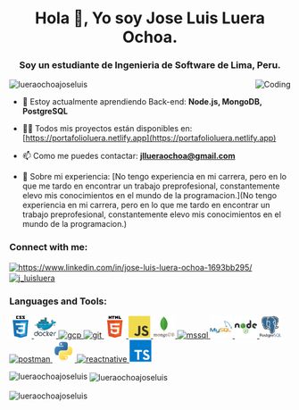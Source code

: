 <h1 align="center">Hola 👋, Yo soy Jose Luis Luera Ochoa.</h1>
<h3 align="center">Soy un estudiante de Ingenieria de Software de Lima, Peru.</h3>
<img align="right" alt="Coding" src="https://miro.medium.com/v2/resize:fit:1280/1*KRxVkzBIkf8WB9aW-fO3pg.gif"

<p align="left"> <img src="https://komarev.com/ghpvc/?username=lueraochoajoseluis&label=Profile%20views&color=0e75b6&style=flat" alt="lueraochoajoseluis" /> </p>

- 🌱 Estoy actualmente aprendiendo Back-end: **Node.js, MongoDB, PostgreSQL**

- 👨‍💻 Todos mis proyectos están disponibles en: [https://portafolioluera.netlify.app](https://portafolioluera.netlify.app)

- 📫 Como me puedes contactar: **jllueraochoa@gmail.com**

- 📄 Sobre mi experiencia: [No tengo experiencia en mi carrera, pero en lo que me tardo en encontrar un trabajo preprofesional, constantemente elevo mis conocimientos en el mundo de la programacion.](No tengo experiencia en mi carrera, pero en lo que me tardo en encontrar un trabajo preprofesional, constantemente elevo mis conocimientos en el mundo de la programacion.)

<h3 align="left">Connect with me:</h3>
<p align="left">
<a href="https://linkedin.com/in/https://www.linkedin.com/in/jose-luis-luera-ochoa-1693bb295/" target="blank"><img align="center" src="https://raw.githubusercontent.com/rahuldkjain/github-profile-readme-generator/master/src/images/icons/Social/linked-in-alt.svg" alt="https://www.linkedin.com/in/jose-luis-luera-ochoa-1693bb295/" height="30" width="40" /></a>
<a href="https://instagram.com/j_luisluera" target="blank"><img align="center" src="https://raw.githubusercontent.com/rahuldkjain/github-profile-readme-generator/master/src/images/icons/Social/instagram.svg" alt="j_luisluera" height="30" width="40" /></a>
</p>

<h3 align="left">Languages and Tools:</h3>
<p align="left"> <a href="https://www.w3schools.com/css/" target="_blank" rel="noreferrer"> <img src="https://raw.githubusercontent.com/devicons/devicon/master/icons/css3/css3-original-wordmark.svg" alt="css3" width="40" height="40"/> </a> <a href="https://www.docker.com/" target="_blank" rel="noreferrer"> <img src="https://raw.githubusercontent.com/devicons/devicon/master/icons/docker/docker-original-wordmark.svg" alt="docker" width="40" height="40"/> </a> <a href="https://cloud.google.com" target="_blank" rel="noreferrer"> <img src="https://www.vectorlogo.zone/logos/google_cloud/google_cloud-icon.svg" alt="gcp" width="40" height="40"/> </a> <a href="https://git-scm.com/" target="_blank" rel="noreferrer"> <img src="https://www.vectorlogo.zone/logos/git-scm/git-scm-icon.svg" alt="git" width="40" height="40"/> </a> <a href="https://www.w3.org/html/" target="_blank" rel="noreferrer"> <img src="https://raw.githubusercontent.com/devicons/devicon/master/icons/html5/html5-original-wordmark.svg" alt="html5" width="40" height="40"/> </a> <a href="https://developer.mozilla.org/en-US/docs/Web/JavaScript" target="_blank" rel="noreferrer"> <img src="https://raw.githubusercontent.com/devicons/devicon/master/icons/javascript/javascript-original.svg" alt="javascript" width="40" height="40"/> </a> <a href="https://www.mongodb.com/" target="_blank" rel="noreferrer"> <img src="https://raw.githubusercontent.com/devicons/devicon/master/icons/mongodb/mongodb-original-wordmark.svg" alt="mongodb" width="40" height="40"/> </a> <a href="https://www.microsoft.com/en-us/sql-server" target="_blank" rel="noreferrer"> <img src="https://www.svgrepo.com/show/303229/microsoft-sql-server-logo.svg" alt="mssql" width="40" height="40"/> </a> <a href="https://www.mysql.com/" target="_blank" rel="noreferrer"> <img src="https://raw.githubusercontent.com/devicons/devicon/master/icons/mysql/mysql-original-wordmark.svg" alt="mysql" width="40" height="40"/> </a> <a href="https://nodejs.org" target="_blank" rel="noreferrer"> <img src="https://raw.githubusercontent.com/devicons/devicon/master/icons/nodejs/nodejs-original-wordmark.svg" alt="nodejs" width="40" height="40"/> </a> <a href="https://www.postgresql.org" target="_blank" rel="noreferrer"> <img src="https://raw.githubusercontent.com/devicons/devicon/master/icons/postgresql/postgresql-original-wordmark.svg" alt="postgresql" width="40" height="40"/> </a> <a href="https://postman.com" target="_blank" rel="noreferrer"> <img src="https://www.vectorlogo.zone/logos/getpostman/getpostman-icon.svg" alt="postman" width="40" height="40"/> </a> <a href="https://www.python.org" target="_blank" rel="noreferrer"> <img src="https://raw.githubusercontent.com/devicons/devicon/master/icons/python/python-original.svg" alt="python" width="40" height="40"/> </a> <a href="https://reactnative.dev/" target="_blank" rel="noreferrer"> <img src="https://reactnative.dev/img/header_logo.svg" alt="reactnative" width="40" height="40"/> </a> <a href="https://www.typescriptlang.org/" target="_blank" rel="noreferrer"> <img src="https://raw.githubusercontent.com/devicons/devicon/master/icons/typescript/typescript-original.svg" alt="typescript" width="40" height="40"/> </a> </p>

<p><img align="left" src="https://github-readme-stats.vercel.app/api/top-langs?username=lueraochoajoseluis&show_icons=true&locale=en&layout=compact" alt="lueraochoajoseluis" /></p>

<p>&nbsp;<img align="center" src="https://github-readme-stats.vercel.app/api?username=lueraochoajoseluis&show_icons=true&locale=en" alt="lueraochoajoseluis" /></p>

<p><img align="center" src="https://github-readme-streak-stats.herokuapp.com/?user=lueraochoajoseluis&" alt="lueraochoajoseluis" /></p>
